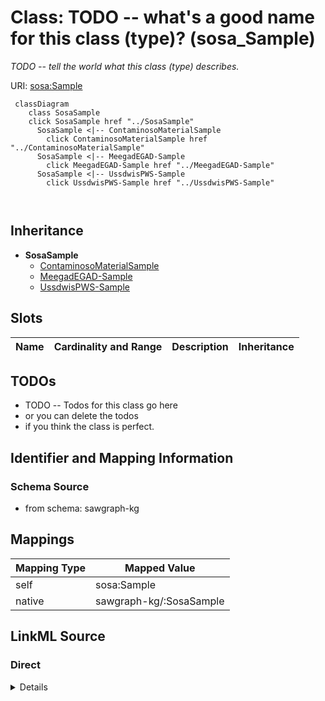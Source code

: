 

# Class: TODO -- what's a good name for this class (type)? (sosa_Sample)


_TODO -- tell the world what this class (type) describes._





URI: [sosa:Sample](http://www.w3.org/ns/sosa/Sample)






```mermaid
 classDiagram
    class SosaSample
    click SosaSample href "../SosaSample"
      SosaSample <|-- ContaminosoMaterialSample
        click ContaminosoMaterialSample href "../ContaminosoMaterialSample"
      SosaSample <|-- MeegadEGAD-Sample
        click MeegadEGAD-Sample href "../MeegadEGAD-Sample"
      SosaSample <|-- UssdwisPWS-Sample
        click UssdwisPWS-Sample href "../UssdwisPWS-Sample"
      
      
```





## Inheritance
* **SosaSample**
    * [ContaminosoMaterialSample](../classes/ContaminosoMaterialSample.md)
    * [MeegadEGAD-Sample](../classes/MeegadEGAD-Sample.md)
    * [UssdwisPWS-Sample](../classes/UssdwisPWS-Sample.md)



## Slots

| Name | Cardinality and Range | Description | Inheritance |
| ---  | --- | --- | --- |









## TODOs

* TODO -- Todos for this class go here
* or you can delete the todos
* if you think the class is perfect.

## Identifier and Mapping Information







### Schema Source


* from schema: sawgraph-kg




## Mappings

| Mapping Type | Mapped Value |
| ---  | ---  |
| self | sosa:Sample |
| native | sawgraph-kg/:SosaSample |







## LinkML Source

<!-- TODO: investigate https://stackoverflow.com/questions/37606292/how-to-create-tabbed-code-blocks-in-mkdocs-or-sphinx -->

### Direct

<details>
```yaml
name: sosa_Sample
description: TODO -- tell the world what this class (type) describes.
title: TODO -- what's a good name for this class (type)?
todos:
- TODO -- Todos for this class go here
- or you can delete the todos
- if you think the class is perfect.
notes:
- Class with 23180 occurences.
from_schema: sawgraph-kg
class_uri: sosa:Sample

```
</details>

### Induced

<details>
```yaml
name: sosa_Sample
description: TODO -- tell the world what this class (type) describes.
title: TODO -- what's a good name for this class (type)?
todos:
- TODO -- Todos for this class go here
- or you can delete the todos
- if you think the class is perfect.
notes:
- Class with 23180 occurences.
from_schema: sawgraph-kg
class_uri: sosa:Sample

```
</details>